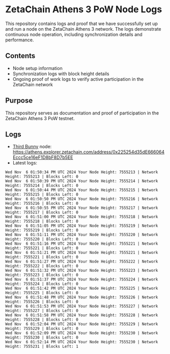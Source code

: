 # ZetaChain Athens 3 PoW Node Logs
This repository contains logs and proof that we have successfully set up and run a node on the ZetaChain Athens 3 network. The logs demonstrate continuous node operation, including synchronization details and performance.

## Contents
- Node setup information
- Synchronization logs with block height details
- Ongoing proof of work logs to verify active participation in the ZetaChain network

## Purpose
This repository serves as documentation and proof of participation in the ZetaChain Athens 3 PoW testnet.

## Logs

- [Third Bunny](https://thirdbunny.xyz/) node: https://athens.explorer.zetachain.com/address/0x225254d35dE666064Eccc5ce16eF1D8bF8D7b5EE
- Latest logs:
```
Wed Nov  6 01:50:34 PM UTC 2024 Your Node Height: 7555213 | Network Height: 7555213 | Blocks Left: 0
Wed Nov  6 01:50:39 PM UTC 2024 Your Node Height: 7555214 | Network Height: 7555214 | Blocks Left: 0
Wed Nov  6 01:50:44 PM UTC 2024 Your Node Height: 7555215 | Network Height: 7555215 | Blocks Left: 0
Wed Nov  6 01:50:50 PM UTC 2024 Your Node Height: 7555216 | Network Height: 7555216 | Blocks Left: 0
Wed Nov  6 01:50:55 PM UTC 2024 Your Node Height: 7555217 | Network Height: 7555217 | Blocks Left: 0
Wed Nov  6 01:51:00 PM UTC 2024 Your Node Height: 7555218 | Network Height: 7555218 | Blocks Left: 0
Wed Nov  6 01:51:05 PM UTC 2024 Your Node Height: 7555219 | Network Height: 7555219 | Blocks Left: 0
Wed Nov  6 01:51:11 PM UTC 2024 Your Node Height: 7555220 | Network Height: 7555220 | Blocks Left: 0
Wed Nov  6 01:51:16 PM UTC 2024 Your Node Height: 7555221 | Network Height: 7555221 | Blocks Left: 0
Wed Nov  6 01:51:21 PM UTC 2024 Your Node Height: 7555221 | Network Height: 7555221 | Blocks Left: 0
Wed Nov  6 01:51:27 PM UTC 2024 Your Node Height: 7555222 | Network Height: 7555222 | Blocks Left: 0
Wed Nov  6 01:51:32 PM UTC 2024 Your Node Height: 7555223 | Network Height: 7555223 | Blocks Left: 0
Wed Nov  6 01:51:37 PM UTC 2024 Your Node Height: 7555224 | Network Height: 7555224 | Blocks Left: 0
Wed Nov  6 01:51:42 PM UTC 2024 Your Node Height: 7555225 | Network Height: 7555225 | Blocks Left: 0
Wed Nov  6 01:51:48 PM UTC 2024 Your Node Height: 7555226 | Network Height: 7555226 | Blocks Left: 0
Wed Nov  6 01:51:53 PM UTC 2024 Your Node Height: 7555227 | Network Height: 7555227 | Blocks Left: 0
Wed Nov  6 01:51:58 PM UTC 2024 Your Node Height: 7555228 | Network Height: 7555228 | Blocks Left: 0
Wed Nov  6 01:52:04 PM UTC 2024 Your Node Height: 7555229 | Network Height: 7555229 | Blocks Left: 0
Wed Nov  6 01:52:09 PM UTC 2024 Your Node Height: 7555230 | Network Height: 7555230 | Blocks Left: 0
Wed Nov  6 01:52:14 PM UTC 2024 Your Node Height: 7555230 | Network Height: 7555231 | Blocks Left: 1
```
